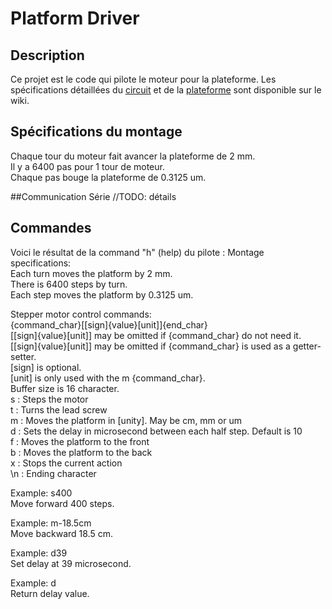 # Platform Driver

## Description
Ce projet est le code qui pilote le moteur pour la plateforme. Les spécifications détaillées du [circuit](https://www.github.com) et de la [plateforme](https://www.github.com) sont disponible sur le wiki.

## Spécifications du montage
Chaque tour du moteur fait avancer la plateforme de 2 mm.  
Il y a 6400 pas pour 1 tour de moteur.  
Chaque pas bouge la plateforme de 0.3125 um.

##Communication
Série //TODO: détails

## Commandes
Voici le résultat de la command "h" (help) du pilote :
Montage specifications:  
Each turn moves the platform by 2 mm.  
There is 6400 steps by turn.  
Each step moves the platform by 0.3125 um.  
  
Stepper motor control commands:  
{command_char}[[sign]{value}[unit]]{end_char}    
[[sign]{value}[unit]] may be omitted if {command_char} do not need it.    
[[sign]{value}[unit]] may be omitted if {command_char} is used as a getter-setter.  
[sign] is optional.  
[unit] is only used with the m {command_char}.  
Buffer size is 16 character.  
s   : Steps the motor  
t   : Turns the lead screw  
m   : Moves the platform in [unity]. May be cm, mm or um  
d   : Sets the delay in microsecond between each half step. Default is 10  
f   : Moves the platform to the front  
b   : Moves the platform to the back  
x   : Stops the current action  
\n  : Ending character  
  
Example: s400  
Move forward 400 steps.  
  
Example: m-18.5cm  
Move backward 18.5 cm.  
  
Example: d39  
Set delay at 39 microsecond.  
  
Example: d  
Return delay value.  
